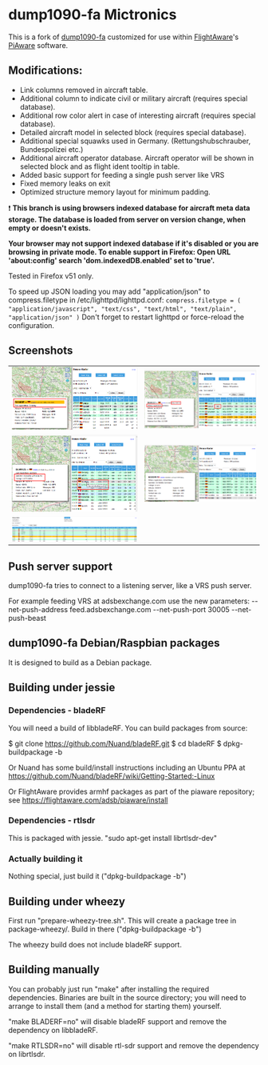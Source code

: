 # dump1090-fa Mictronics

This is a fork of [dump1090-fa](https://github.com/flightaware/dump1090)
customized for use within [FlightAware](http://flightaware.com)'s
[PiAware](http://flightaware.com/adsb/piaware) software.

## Modifications:

* Link columns removed in aircraft table.
* Additional column to indicate civil or military aircraft (requires special database).
* Additional row color alert in case of interesting aircraft (requires special database).
* Detailed aircraft model in selected block (requires special database).
* Additional special squawks used in Germany. (Rettungshubschrauber, Bundespolizei etc.)
* Additional aircraft operator database. Aircraft operator will be shown in selected block
  and as flight ident tooltip in table.
* Added basic support for feeding a single push server like VRS
* Fixed memory leaks on exit
* Optimized structure memory layout for minimum padding.

:exclamation: **This branch is using browsers indexed database for aircraft meta data storage. The database
is loaded from server on version change, when empty or doesn't exists.**

**Your browser may not support indexed database if it's disabled or you are browsing in private mode.
To enable support in Firefox: Open URL 'about:config' search 'dom.indexedDB.enabled' set to 'true'.**

Tested in Firefox v51 only.

To speed up JSON loading you may add "application/json" to compress.filetype in /etc/lighttpd/lighttpd.conf:
`compress.filetype = ( "application/javascript", "text/css", "text/html", "text/plain", "application/json" )`
Don't forget to restart lighttpd or force-reload the configuration.

## Screenshots

<table>
    <tr>
        <td>
            <img alt="mod 1" src="docs/screenshots/dump1090-fa_mod1.png">
        </td>
        <td>
            <img alt="mod 2" src="docs/screenshots/dump1090-fa_mod2.png">
        </td>
    </tr>
    <tr>
        <td>
            <img alt="mod 4" src="docs/screenshots/dump1090-fa_mod4.png">
        </td>
        <td>
            <img alt="mod 5" src="docs/screenshots/dump1090-fa_mod5.png">
        </td>
    </tr>
    <tr>
        <td>
            <img alt="mod 3" src="docs/screenshots/dump1090-fa_mod3.png">
        </td>
    </tr>
</table>

## Push server support

dump1090-fa tries to connect to a listening server, like a VRS push server.

For example feeding VRS at adsbexchange.com use the new parameters:
--net-push-address feed.adsbexchange.com --net-push-port 30005 --net-push-beast

## dump1090-fa Debian/Raspbian packages

It is designed to build as a Debian package.

## Building under jessie

### Dependencies - bladeRF

You will need a build of libbladeRF. You can build packages from source:

$ git clone https://github.com/Nuand/bladeRF.git
$ cd bladeRF
$ dpkg-buildpackage -b

Or Nuand has some build/install instructions including an Ubuntu PPA
at https://github.com/Nuand/bladeRF/wiki/Getting-Started:-Linux

Or FlightAware provides armhf packages as part of the piaware repository;
see https://flightaware.com/adsb/piaware/install

### Dependencies - rtlsdr

This is packaged with jessie. "sudo apt-get install librtlsdr-dev"

### Actually building it

Nothing special, just build it ("dpkg-buildpackage -b")

## Building under wheezy

First run "prepare-wheezy-tree.sh". This will create a package tree in
package-wheezy/. Build in there ("dpkg-buildpackage -b")

The wheezy build does not include bladeRF support.

## Building manually

You can probably just run "make" after installing the required dependencies.
Binaries are built in the source directory; you will need to arrange to
install them (and a method for starting them) yourself.

"make BLADERF=no" will disable bladeRF support and remove the dependency on
libbladeRF.

"make RTLSDR=no" will disable rtl-sdr support and remove the dependency on
librtlsdr.
